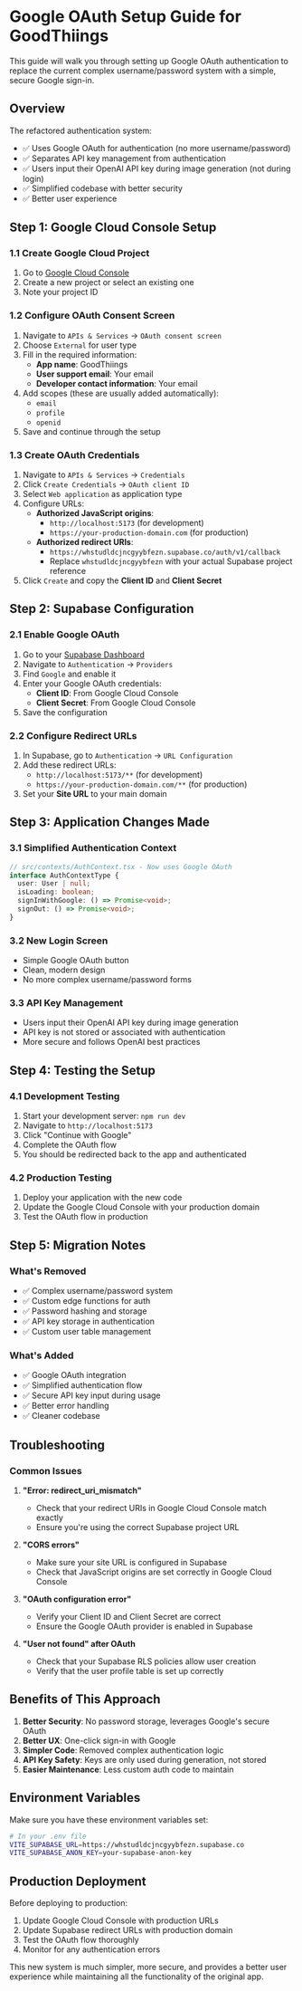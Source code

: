 # Google OAuth Setup Guide for GoodThiings

This guide will walk you through setting up Google OAuth authentication to replace the current complex username/password system with a simple, secure Google sign-in.

## Overview

The refactored authentication system:
- ✅ Uses Google OAuth for authentication (no more username/password)
- ✅ Separates API key management from authentication
- ✅ Users input their OpenAI API key during image generation (not during login)
- ✅ Simplified codebase with better security
- ✅ Better user experience

## Step 1: Google Cloud Console Setup

### 1.1 Create Google Cloud Project
1. Go to [Google Cloud Console](https://console.cloud.google.com/)
2. Create a new project or select an existing one
3. Note your project ID

### 1.2 Configure OAuth Consent Screen
1. Navigate to `APIs & Services` → `OAuth consent screen`
2. Choose `External` for user type
3. Fill in the required information:
   - **App name**: GoodThiings
   - **User support email**: Your email
   - **Developer contact information**: Your email
4. Add scopes (these are usually added automatically):
   - `email`
   - `profile`
   - `openid`
5. Save and continue through the setup

### 1.3 Create OAuth Credentials
1. Navigate to `APIs & Services` → `Credentials`
2. Click `Create Credentials` → `OAuth client ID`
3. Select `Web application` as application type
4. Configure URLs:
   - **Authorized JavaScript origins**: 
     - `http://localhost:5173` (for development)
     - `https://your-production-domain.com` (for production)
   - **Authorized redirect URIs**:
     - `https://whstudldcjncgyybfezn.supabase.co/auth/v1/callback`
     - Replace `whstudldcjncgyybfezn` with your actual Supabase project reference
5. Click `Create` and copy the **Client ID** and **Client Secret**

## Step 2: Supabase Configuration

### 2.1 Enable Google OAuth
1. Go to your [Supabase Dashboard](https://app.supabase.io/)
2. Navigate to `Authentication` → `Providers`
3. Find `Google` and enable it
4. Enter your Google OAuth credentials:
   - **Client ID**: From Google Cloud Console
   - **Client Secret**: From Google Cloud Console
5. Save the configuration

### 2.2 Configure Redirect URLs
1. In Supabase, go to `Authentication` → `URL Configuration`
2. Add these redirect URLs:
   - `http://localhost:5173/**` (for development)
   - `https://your-production-domain.com/**` (for production)
3. Set your **Site URL** to your main domain

## Step 3: Application Changes Made

### 3.1 Simplified Authentication Context
```typescript
// src/contexts/AuthContext.tsx - Now uses Google OAuth
interface AuthContextType {
  user: User | null;
  isLoading: boolean;
  signInWithGoogle: () => Promise<void>;
  signOut: () => Promise<void>;
}
```

### 3.2 New Login Screen
- Simple Google OAuth button
- Clean, modern design
- No more complex username/password forms

### 3.3 API Key Management
- Users input their OpenAI API key during image generation
- API key is not stored or associated with authentication
- More secure and follows OpenAI best practices

## Step 4: Testing the Setup

### 4.1 Development Testing
1. Start your development server: `npm run dev`
2. Navigate to `http://localhost:5173`
3. Click "Continue with Google"
4. Complete the OAuth flow
5. You should be redirected back to the app and authenticated

### 4.2 Production Testing
1. Deploy your application with the new code
2. Update the Google Cloud Console with your production domain
3. Test the OAuth flow in production

## Step 5: Migration Notes

### What's Removed
- ✅ Complex username/password system
- ✅ Custom edge functions for auth
- ✅ Password hashing and storage
- ✅ API key storage in authentication
- ✅ Custom user table management

### What's Added
- ✅ Google OAuth integration
- ✅ Simplified authentication flow
- ✅ Secure API key input during usage
- ✅ Better error handling
- ✅ Cleaner codebase

## Troubleshooting

### Common Issues

1. **"Error: redirect_uri_mismatch"**
   - Check that your redirect URIs in Google Cloud Console match exactly
   - Ensure you're using the correct Supabase project URL

2. **"CORS errors"**
   - Make sure your site URL is configured in Supabase
   - Check that JavaScript origins are set correctly in Google Cloud Console

3. **"OAuth configuration error"**
   - Verify your Client ID and Client Secret are correct
   - Ensure the Google OAuth provider is enabled in Supabase

4. **"User not found" after OAuth**
   - Check that your Supabase RLS policies allow user creation
   - Verify that the user profile table is set up correctly

## Benefits of This Approach

1. **Better Security**: No password storage, leverages Google's secure OAuth
2. **Better UX**: One-click sign-in with Google
3. **Simpler Code**: Removed complex authentication logic
4. **API Key Safety**: Keys are only used during generation, not stored
5. **Easier Maintenance**: Less custom auth code to maintain

## Environment Variables

Make sure you have these environment variables set:

```bash
# In your .env file
VITE_SUPABASE_URL=https://whstudldcjncgyybfezn.supabase.co
VITE_SUPABASE_ANON_KEY=your-supabase-anon-key
```

## Production Deployment

Before deploying to production:

1. Update Google Cloud Console with production URLs
2. Update Supabase redirect URLs with production domain
3. Test the OAuth flow thoroughly
4. Monitor for any authentication errors

This new system is much simpler, more secure, and provides a better user experience while maintaining all the functionality of the original app.